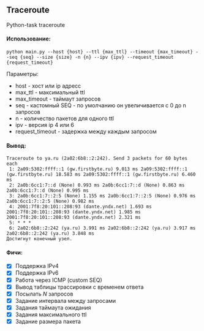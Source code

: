 ## Traceroute
Python-task traceroute

#### Использование:
```
python main.py --host {host} --ttl {max_ttl} --timeout {max_timeout} --seq {seq} --size {size} -n {n} --ipv {ipv} --request_timeout {request_timeout} 
```
Параметры:
* host - хост или ip адресс
* max_ttl - максимальный ttl
* max_timeout - таймаут запросов
* seq - кастомный SEQ - по умолчанию он увеличивается с 0 до n запросов
* n - количество пакетов для одного ttl
* ipv - версия ip 4 или 6
* request_timeout - задержка между каждым запросом


#### Вывод:
```
Traceroute to ya.ru (2a02:6b8::2:242). Send 3 packets for 60 bytes each
 1: 2a09:5302:ffff::1 (gw.firstbyte.ru) 9.013 ms 2a09:5302:ffff::1 (gw.firstbyte.ru) 18.583 ms 2a09:5302:ffff::1 (gw.firstbyte.ru) 6.460 ms
 2: 2a0b:6cc1:7::d (None) 0.993 ms 2a0b:6cc1:7::d (None) 0.863 ms 2a0b:6cc1:7::d (None) 0.995 ms
 3: 2a0b:6cc1:7::2:5 (None) 1.155 ms 2a0b:6cc1:7::2:5 (None) 0.976 ms 2a0b:6cc1:7::2:5 (None) 0.982 ms
 4: 2001:7f8:20:101::208:93 (dante.yndx.net) 1.693 ms 2001:7f8:20:101::208:93 (dante.yndx.net) 1.985 ms 2001:7f8:20:101::208:93 (dante.yndx.net) 2.321 ms
 5: * * *
 6: 2a02:6b8::2:242 (ya.ru) 3.991 ms 2a02:6b8::2:242 (ya.ru) 3.917 ms 2a02:6b8::2:242 (ya.ru) 3.848 ms
Достигнут конечный узел.
```

#### Фичи:
* [x] Поддержка IPv4
* [x] Поддержка IPv6
* [x] Работа через ICMP (custom SEQ)
* [x] Вывод таблицы трассировки с временем ответа
* [x] Посылать $N$ запросов
* [x] Задание интервала между запросами
* [x] Задания таймаута ожидания
* [x] Задания максимального ttl
* [x] Задание размера пакета
